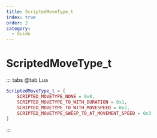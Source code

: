 ```yaml
---
title: ScriptedMoveType_t
index: true
order: 2
category:
  - Guide
---
```


# ScriptedMoveType_t
::: tabs
@tab Lua
```lua
ScriptedMoveType_t = {
    SCRIPTED_MOVETYPE_NONE = 0x0,
    SCRIPTED_MOVETYPE_TO_WITH_DURATION = 0x1,
    SCRIPTED_MOVETYPE_TO_WITH_MOVESPEED = 0x2,
    SCRIPTED_MOVETYPE_SWEEP_TO_AT_MOVEMENT_SPEED = 0x3
}
```
:::